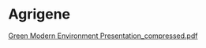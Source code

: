 # Agrigene

[Green Modern Environment Presentation_compressed.pdf](https://github.com/user-attachments/files/16203007/Green.Modern.Environment.Presentation_compressed.pdf)
